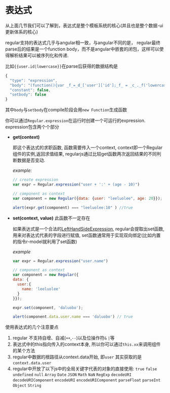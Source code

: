 # 表达式

从上面几节我们可以了解到，表达式是整个模板系统的核心(并且也是整个数据-ui更新体系的核心)

regular支持的表达式几乎与angular相一致，与angular不同的是， regular最终parse后的结果是一个function body，而不是angular中嵌套的闭包，这样可以使得解析结果可以被序列化和传递.

比如`{{user.id|lowercase}}`在parse后获得的数据结构是


```js
{
  "type": "expression",
  "body": "(function(){var _f_=_d_['user']['id'];_f_ = _c_._f('lowercase')(_f_);return _f_})()",
  "constant": false,
  "setbody": false
}
```

其中`body`与`setbody`在compile阶段会用`new Function`生成函数

你可以通过`Regular.expression`在运行时创建一个可运行的expression. expression包含两个个部分


* __get(context)__

  即这个表达式的求职函数, 函数需要传入一个context, context即一个Regular组件的实例,返回求值结果, regularjs通过比较get函数两次返回结果的不同判断数据是否变动.

  _example:_
  ```js
  // create expression
  var expr = Regular.expression("user + ':' + (age - 10)")

  // component as context
  var component = new Regular({data: {user: "leeluolee", age: 20}});

  alert(expr.get(component) === "leeluolee:10" ) //true

  ```



* __set(context, value)__  此函数不一定存在

  如果表达式是一个合法的[LeftHandSideExpression](http://es5.github.io/#x11.2), regular会提取出set函数, 用来对表达式代表的字段进行赋值, set函数通常用于实现双向绑定(比如内置的指令r-model就利用了set函数)

  _example_

  ```javascript
  var expr = Regular.expression("user.name")

  // component as context
  var component = new Regular({
  data: {
    user:{
      name: 'leeluolee'
    }
  }});

  expr.set(component, 'daluobo');

  alert(component.data.user.name === 'daluobo') // true

  ```

使用表达式的几个注意要点

1. regular 不支持自增、自减(`++`,`--`)以及位操作符`&` `|`等
2. 表达式中的this指向传入的context本身, 所以你可以通过`this.xx`来调用组件的某个方法
3. regular中数据的根路径从context.data开始, 即`user` 其实获取的是`context.data.user`
4. regular中开放了以下js中的全局关键字代表的对象的直接使用:
  `true` `false` `undefined` `null` `Array` `Date` `JSON` `Math` `NaN` `RegExp` `decodeURI` `decodeURIComponent` `encodeURI` `encodeURIComponent` `parseFloat` `parseInt` `Object` `String`


